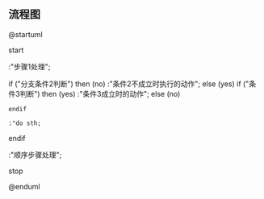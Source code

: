 ## 流程图

@startuml
 
start

:"步骤1处理";

if ("分支条件2判断") then (no)
    :"条件2不成立时执行的动作";
else (yes)
    if ("条件3判断") then (yes)
        :"条件3成立时的动作";
    else (no)
    
    endif
    
    :"do sth;
endif

:"顺序步骤处理";

stop

@enduml
